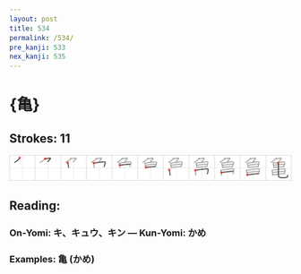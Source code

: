 ```yaml
---
layout: post
title: 534
permalink: /534/
pre_kanji: 533
nex_kanji: 535
---
```


# {亀}

## Strokes: 11

<div class="stroke"><img src="../images/E4BA80.png" /></div>

## Reading:

### On-Yomi: キ、キュウ、キン &mdash; Kun-Yomi: かめ

### Examples: 亀 (かめ)

